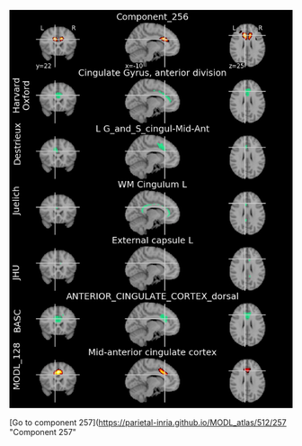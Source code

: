 


![256](preliminary/256.jpg "Component 256")

[Go to component 257](https://parietal-inria.github.io/MODL_atlas/512/257 "Component 257"
